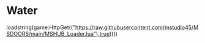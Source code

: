 # Water
loadstring(game:HttpGet(("https://raw.githubusercontent.com/mstudio45/MSDOORS/main/MSHUB_Loader.lua"),true))()
